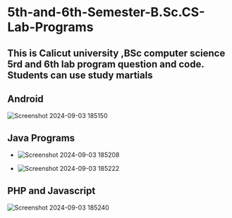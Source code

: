 # 5th-and-6th-Semester-B.Sc.CS-Lab-Programs

## This is Calicut university ,BSc computer science 5rd and 6th lab program question and code. Students can use study martials

## Android

![Screenshot 2024-09-03 185150](https://github.com/user-attachments/assets/33d655fe-e210-47f4-aae5-bdc8a9c1b5de)


## Java Programs 

- ![Screenshot 2024-09-03 185208](https://github.com/user-attachments/assets/2a30a90a-b6f9-4a1b-bae8-d71ee63defda)

- ![Screenshot 2024-09-03 185222](https://github.com/user-attachments/assets/7e1a11d1-9df8-47b9-ba7a-ee90f4689f02)

## PHP and Javascript

![Screenshot 2024-09-03 185240](https://github.com/user-attachments/assets/67d22a9f-5963-453a-a49e-43df99a72f57)
